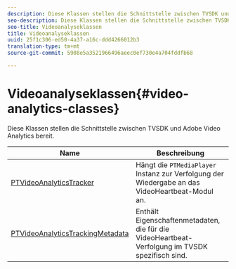 ```yaml
---
description: Diese Klassen stellen die Schnittstelle zwischen TVSDK und Adobe Video Analytics bereit.
seo-description: Diese Klassen stellen die Schnittstelle zwischen TVSDK und Adobe Video Analytics bereit.
seo-title: Videoanalyseklassen
title: Videoanalyseklassen
uuid: 25f1c306-ed50-4a37-a16c-ddd4266012b3
translation-type: tm+mt
source-git-commit: 5908e5a3521966496aeec0ef730e4a704fddfb68

---
```



# Videoanalyseklassen{#video-analytics-classes}

Diese Klassen stellen die Schnittstelle zwischen TVSDK und Adobe Video Analytics bereit.

| Name | Beschreibung |
|---|---|
| [PTVideoAnalyticsTracker](https://help.adobe.com/en_US/primetime/api/psdk/vhl_tvsdk_ios/Classes/PTVideoAnalyticsTracker.html) | Hängt die `PTMediaPlayer` Instanz zur Verfolgung der Wiedergabe an das VideoHeartbeat-Modul an. |
| [PTVideoAnalyticsTrackingMetadata](https://help.adobe.com/en_US/primetime/api/psdk/vhl_tvsdk_ios/Classes/PTVideoAnalyticsTrackingMetadata.html) | Enthält Eigenschaftenmetadaten, die für die VideoHeartbeat-Verfolgung im TVSDK spezifisch sind. |